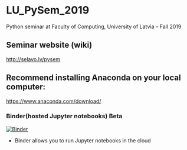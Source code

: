 # LU_PySem_2019
Python seminar at Faculty of Computing, University of Latvia  – Fall 2019

## Seminar website (wiki)
http://selavo.lv/pysem

## Recommend installing Anaconda on your local computer:

https://www.anaconda.com/download/


### Binder(hosted Jupyter notebooks) Beta
[![Binder](https://mybinder.org/badge.svg)](https://mybinder.org/v2/gh/ValRCS/LU_PySem_2019/master)
* Binder allows you to run Jupyter notebooks in the cloud
